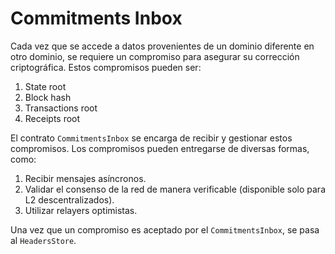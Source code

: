 # Commitments Inbox
Cada vez que se accede a datos provenientes de un dominio diferente en otro dominio, se requiere un compromiso para asegurar su corrección criptográfica. Estos compromisos pueden ser:

1. State root
2. Block hash
3. Transactions root
4. Receipts root

El contrato `CommitmentsInbox` se encarga de recibir y gestionar estos compromisos. Los compromisos pueden entregarse de diversas formas, como:

1. Recibir mensajes asíncronos.
2. Validar el consenso de la red de manera verificable (disponible solo para L2 descentralizados).
3. Utilizar relayers optimistas.

Una vez que un compromiso es aceptado por el `CommitmentsInbox`, se pasa al `HeadersStore`.
